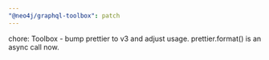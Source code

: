 ```yaml
---
"@neo4j/graphql-toolbox": patch
---
```


chore: Toolbox - bump prettier to v3 and adjust usage. prettier.format() is an async call now.
